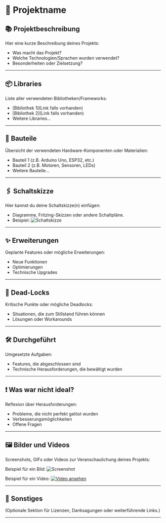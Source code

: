 # 🤖 Projektname

## 📚 Projektbeschreibung
Hier eine kurze Beschreibung deines Projekts:
- Was macht das Projekt?
- Welche Technologien/Sprachen wurden verwendet?
- Besonderheiten oder Zielsetzung?

---

## 📦 Libraries
Liste aller verwendeten Bibliotheken/Frameworks:
- [Bibliothek 1](Link falls vorhanden)
- [Bibliothek 2](Link falls vorhanden)
- Weitere Libraries...

---

## 🧩 Bauteile
Übersicht der verwendeten Hardware-Komponenten oder Materialien:
- Bauteil 1 (z.B. Arduino Uno, ESP32, etc.)
- Bauteil 2 (z.B. Motoren, Sensoren, LEDs)
- Weitere Bauteile...

---

## 🖇️ Schaltskizze
Hier kannst du deine Schaltskizze(n) einfügen:
- Diagramme, Fritzing-Skizzen oder andere Schaltpläne.
- Beispiel:
  ![Schaltskizze](pfad/zur/schaltskizze.png)

---

## ✨ Erweiterungen
Geplante Features oder mögliche Erweiterungen:
- Neue Funktionen
- Optimierungen
- Technische Upgrades

---

## 🧩 Dead-Locks
Kritische Punkte oder mögliche Deadlocks:
- Situationen, die zum Stillstand führen können
- Lösungen oder Workarounds

---

## 🛠️ Durchgeführt
Umgesetzte Aufgaben:
- Features, die abgeschlossen sind
- Technische Herausforderungen, die bewältigt wurden

---

## ❗ Was war nicht ideal?
Reflexion über Herausforderungen:
- Probleme, die nicht perfekt gelöst wurden
- Verbesserungsmöglichkeiten
- Offene Fragen

---

## 🖼️ Bilder und Videos
Screenshots, GIFs oder Videos zur Veranschaulichung deines Projekts:

Beispiel für ein Bild:
![Screenshot](pfad/zum/screenshot.png)

Beispiel für ein Video:
[![Video ansehen](https://img.youtube.com/vi/VIDEO_ID/0.jpg)](https://www.youtube.com/watch?v=VIDEO_ID)

---

## 📎 Sonstiges
(Optionale Sektion für Lizenzen, Danksagungen oder weiterführende Links.)

---
